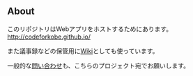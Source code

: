 About
-----
このリポジトリはWebアプリをホストするためにあります。
http://codeforkobe.github.io/

また議事録などの保管用に[Wiki](https://github.com/codeforkobe/codeforkobe.github.io/wiki)としても使っています。

一般的な[問い合わせ](https://github.com/codeforkobe/codeforkobe.github.io/issues)も、こちらのプロジェクト宛でお願いします。
